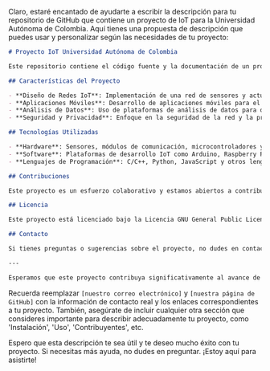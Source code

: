 Claro, estaré encantado de ayudarte a escribir la descripción para tu repositorio de GitHub que contiene un proyecto de IoT para la Universidad Autónoma de Colombia. Aquí tienes una propuesta de descripción que puedes usar y personalizar según las necesidades de tu proyecto:

```markdown
# Proyecto IoT Universidad Autónoma de Colombia

Este repositorio contiene el código fuente y la documentación de un proyecto innovador de Internet de las Cosas (IoT) desarrollado por estudiantes de la Universidad Autónoma de Colombia. El proyecto tiene como objetivo diseñar y construir soluciones inteligentes para mejorar la vida en el campus universitario, utilizando la tecnología IoT para conectar y gestionar dispositivos de forma eficiente.

## Características del Proyecto

- **Diseño de Redes IoT**: Implementación de una red de sensores y actuadores interconectados para recopilar y procesar datos en tiempo real.
- **Aplicaciones Móviles**: Desarrollo de aplicaciones móviles para el monitoreo y control de dispositivos IoT desde cualquier lugar.
- **Análisis de Datos**: Uso de plataformas de análisis de datos para obtener información valiosa y tomar decisiones basadas en datos.
- **Seguridad y Privacidad**: Enfoque en la seguridad de la red y la protección de la privacidad de los usuarios.

## Tecnologías Utilizadas

- **Hardware**: Sensores, módulos de comunicación, microcontroladores y otros componentes electrónicos.
- **Software**: Plataformas de desarrollo IoT como Arduino, Raspberry Pi y otros frameworks especializados.
- **Lenguajes de Programación**: C/C++, Python, JavaScript y otros lenguajes relevantes para el desarrollo de IoT.

## Contribuciones

Este proyecto es un esfuerzo colaborativo y estamos abiertos a contribuciones de la comunidad. Si estás interesado en contribuir, por favor revisa nuestro archivo `CONTRIBUTING.md` para más información sobre cómo puedes hacerlo.

## Licencia

Este proyecto está licenciado bajo la Licencia GNU General Public License v3.0 - ver el archivo `LICENSE.md` para más detalles.

## Contacto

Si tienes preguntas o sugerencias sobre el proyecto, no dudes en contactarnos a través de [nuestro correo electrónico] o [nuestra página de GitHub].

---

Esperamos que este proyecto contribuya significativamente al avance de la tecnología IoT y al bienestar de la comunidad universitaria.
```

Recuerda reemplazar `[nuestro correo electrónico]` y `[nuestra página de GitHub]` con la información de contacto real y los enlaces correspondientes a tu proyecto. También, asegúrate de incluir cualquier otra sección que consideres importante para describir adecuadamente tu proyecto, como 'Instalación', 'Uso', 'Contribuyentes', etc.

Espero que esta descripción te sea útil y te deseo mucho éxito con tu proyecto. Si necesitas más ayuda, no dudes en preguntar. ¡Estoy aquí para asistirte!
